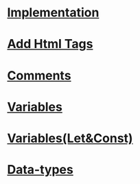 # [Implementation](./md/implementation.md)
# [Add Html Tags](./md/AddHtmlTags.md)
# [Comments](./md/Comments.md)
# [Variables](./md/variables.md)
# [Variables(Let&Const)](./md/variables(let%26const).md)
# [Data-types](./md/data-type.md)